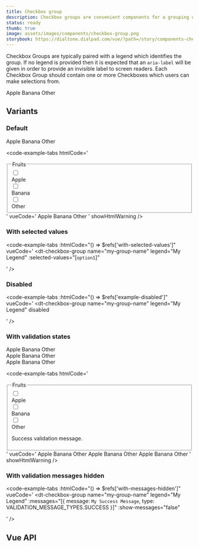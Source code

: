 ```yaml
---
title: Checkbox group
description: Checkbox groups are convenient components for a grouping of related Checkboxes.
status: ready
thumb: true
image: assets/images/components/checkbox-group.png
storybook: https://dialtone.dialpad.com/vue/?path=/story/components-checkbox-group--default
---
```


Checkbox Groups are typically paired with a legend which identifies the group. If no legend is provided then it is expected that an `aria-label` will be given in order to provide an invisible label to screen readers. Each Checkbox Group should contain one or more Checkboxes which users can make selections from.

<code-well-header>
  <dt-checkbox-group
    name="fruits-checkbox-group"
    class="d-input-group__fieldset"
    legend="Fruits"
    :selectedValues="[]"
  >
    <dt-checkbox value="apple"><span>Apple</span></dt-checkbox>
    <dt-checkbox value="banana"><span>Banana</span></dt-checkbox>
    <dt-checkbox value="other"><span>Other</span></dt-checkbox>
  </dt-checkbox-group>
</code-well-header>

## Variants

### Default

<code-well-header>
  <dt-checkbox-group
    name="fruits-checkbox-group"
    class="d-input-group__fieldset"
    legend="Fruits"
    :selectedValues="[]"
  >
    <dt-checkbox value="apple"><span>Apple</span></dt-checkbox>
    <dt-checkbox value="banana"><span>Banana</span></dt-checkbox>
    <dt-checkbox value="other"><span>Other</span></dt-checkbox>
  </dt-checkbox-group>
</code-well-header>

<code-example-tabs
htmlCode='
<fieldset
  class="d-input-group__fieldset"
  legend="Fruits"
  name="fruits-checkbox-group"
>
  <legend class="d-label">
    Fruits
  </legend>
  <div>
    <label>
      <div class="d-checkbox-group">
        <div class="d-checkbox__input">
          <input
            type="checkbox"
            name="fruits-checkbox-group"
            class="d-checkbox"
            value="apple"
          >
        </div>
        <div class="d-checkbox__copy d-checkbox__label">
          <div class="">
            <span>Apple</span>
          </div>
        </div>
      </div>
    </label>
  </div>
  <div>
    <label>
      <div class="d-checkbox-group">
        <div class="d-checkbox__input">
          <input
            type="checkbox"
            name="fruits-checkbox-group"
            class="d-checkbox"
            value="banana"
          >
        </div>
        <div class="d-checkbox__copy d-checkbox__label">
          <div class="">
            <span>Banana</span>
          </div>
        </div>
      </div>
    </label>
  </div>
  <div>
    <label>
      <div class="d-checkbox-group">
        <div class="d-checkbox__input">
          <input
            type="checkbox"
            name="fruits-checkbox-group"
            class="d-checkbox"
            value="other"
          >
        </div>
        <div class="d-checkbox__copy d-checkbox__label">
          <div class="">
            <span>Other</span>
          </div>
        </div>
      </div>
    </label>
  </div>
</fieldset>
'
vueCode='
<dt-checkbox-group
  name="fruits-checkbox-group"
  class="d-input-group__fieldset"
  legend="Fruits"
>
  <dt-checkbox value="apple"><span>Apple</span></dt-checkbox>
  <dt-checkbox value="banana"><span>Banana</span></dt-checkbox>
  <dt-checkbox value="other"><span>Other</span></dt-checkbox>
</dt-checkbox-group>
'
showHtmlWarning />

### With selected values

<code-well-header>
  <dt-checkbox-group
    name="my-group-name"
    legend="My Legend"
    :selected-values="['option1']"
    ref="with-selected-values"
  >
    <dt-checkbox
      value="option1"
      label="Option 1"
    />
    <dt-checkbox
      value="option2"
      label="Option 2"
    />
  </dt-checkbox-group>
</code-well-header>

<code-example-tabs
:htmlCode="() => $refs['with-selected-values']"
vueCode='
<dt-checkbox-group
  name="my-group-name"
  legend="My Legend"
  :selected-values="[`option1`]"
>
  <dt-checkbox
    value="option1"
    label="Option 1"
  />
  <dt-checkbox
    value="option2"
    label="Option 2"
  />
</dt-checkbox-group>
'
/>

### Disabled

<code-well-header>
  <dt-checkbox-group
    name="my-group-name"
    legend="My Legend"
    disabled
    ref="example-disabled"
  >
    <dt-checkbox
      value="option1"
      label="Option 1"
    />
    <dt-checkbox
      value="option2"
      label="Option 2"
    />
  </dt-checkbox-group>
</code-well-header>

<code-example-tabs
:htmlCode="() => $refs['example-disabled']"
vueCode='
<dt-checkbox-group
  name="my-group-name"
  legend="My Legend"
  disabled
>
  <dt-checkbox
    value="option1"
    label="Option 1"
  />
  <dt-checkbox
    value="option2"
    label="Option 2"
  />
</dt-checkbox-group>
'
/>

### With validation states

<code-well-header>
  <div class="d-stack16">
    <div>
      <dt-checkbox-group
        name="checkbox-group-with-success-message"
        legend="Fruits"
        class="d-input-group__fieldset"
        :messages='[{"message":"Success validation message","type":"success"}]'
      >
        <dt-checkbox value="apple"><span>Apple</span></dt-checkbox>
        <dt-checkbox value="banana"><span>Banana</span></dt-checkbox>
        <dt-checkbox value="other"><span>Other</span></dt-checkbox>
      </dt-checkbox-group>
    </div>
    <div>
      <dt-checkbox-group
        name="checkbox-group-with-warning-message"
        legend="Fruits"
        class="d-input-group__fieldset"
        :messages='[{"message":"Warning validation message","type":"warning"}]'
      >
        <dt-checkbox value="apple"><span>Apple</span></dt-checkbox>
        <dt-checkbox value="banana"><span>Banana</span></dt-checkbox>
        <dt-checkbox value="other"><span>Other</span></dt-checkbox>
      </dt-checkbox-group>
    </div>
    <div>
      <dt-checkbox-group
      name="checkbox-group-with-error-message"
      legend="Fruits"
      class="d-input-group__fieldset"
      :messages='[{"message":"Error validation message","type":"error"}]'
      >
        <dt-checkbox value="apple"><span>Apple</span></dt-checkbox>
        <dt-checkbox value="banana"><span>Banana</span></dt-checkbox>
        <dt-checkbox value="other"><span>Other</span></dt-checkbox>
      </dt-checkbox-group>
    </div>
  </div>
</code-well-header>

<code-example-tabs
htmlCode='
<fieldset
  class="d-input-group__fieldset"
  legend="Fruits"
  name="fruits-checkbox-group"
>
  <legend class="d-label">
    Fruits
  </legend>
  <div>
    <label>
      <div class="d-checkbox-group">
        <div class="d-checkbox__input">
          <input
            type="checkbox"
            name="fruits-checkbox-group"
            class="d-checkbox"
            value="apple"
          >
        </div>
        <div class="d-checkbox__copy d-checkbox__label">
          <div class="">
            <span>Apple</span>
          </div>
        </div>
      </div>
    </label>
  </div>
  <div>
    <label>
      <div class="d-checkbox-group">
        <div class="d-checkbox__input">
          <input
            type="checkbox"
            name="fruits-checkbox-group"
            class="d-checkbox"
            value="banana"
          >
        </div>
        <div class="d-checkbox__copy d-checkbox__label">
          <div class="">
            <span>Banana</span>
          </div>
        </div>
      </div>
    </label>
  </div>
  <div>
    <label>
      <div class="d-checkbox-group">
        <div class="d-checkbox__input">
          <input
            type="checkbox"
            name="fruits-checkbox-group"
            class="d-checkbox"
            value="other"
          >
        </div>
        <div class="d-checkbox__copy d-checkbox__label">
          <div class="">
            <span>Other</span>
          </div>
        </div>
      </div>
    </label>
  </div>
  <div class="base-input__messages d-validation-message__container">
    <div role="status" aria-live="polite" class="base-input__message d-validation-message base-input__message--success d-validation-message--success">
      <p>Success validation message.</p>
    </div>
  </div>
</fieldset>
'
vueCode='
<dt-checkbox-group
  name="fruits-checkbox-group"
  class="d-input-group__fieldset"
  legend="Fruits"
  validation-state="success"
  :messages="[{ message: `Success validation message.`, type: `success` }]"
>
  <dt-checkbox value="apple"><span>Apple</span></dt-checkbox>
  <dt-checkbox value="banana"><span>Banana</span></dt-checkbox>
  <dt-checkbox value="other"><span>Other</span></dt-checkbox>
</dt-checkbox-group>
<dt-checkbox-group
  name="fruits-checkbox-group"
  class="d-input-group__fieldset"
  legend="Fruits"
  validation-state="warning"
  :messages="[{ message: `Warning validation message.`, type: `warning` }]"
>
  <dt-checkbox value="apple"><span>Apple</span></dt-checkbox>
  <dt-checkbox value="banana"><span>Banana</span></dt-checkbox>
  <dt-checkbox value="other"><span>Other</span></dt-checkbox>
</dt-checkbox-group>
<dt-checkbox-group
  name="fruits-checkbox-group"
  class="d-input-group__fieldset"
  legend="Fruits"
  validation-state="error"
  :messages="[{ message: `Error validation message.`, type: `error` }]"
>
  <dt-checkbox value="apple"><span>Apple</span></dt-checkbox>
  <dt-checkbox value="banana"><span>Banana</span></dt-checkbox>
  <dt-checkbox value="other"><span>Other</span></dt-checkbox>
</dt-checkbox-group>
'
showHtmlWarning />

### With validation messages hidden

<code-well-header>
  <dt-checkbox-group
    name="my-group-name"
    legend="My Legend"
    :messages="[{ message: 'My Success Message', type: `success` }]"
    :show-messages="false"
    ref="with-messages-hidden"
  >
    <dt-checkbox
      value="option1"
      label="Option 1"
    />
    <dt-checkbox
      value="option2"
      label="Option 2"
    />
  </dt-checkbox-group>
</code-well-header>

<code-example-tabs
:htmlCode="() => $refs['with-messages-hidden']"
vueCode='
<dt-checkbox-group
  name="my-group-name"
  legend="My Legend"
  :messages="[{ message: `My Success Message`, type: VALIDATION_MESSAGE_TYPES.SUCCESS }]"
  :show-messages="false"
>
  <dt-checkbox
    value="option1"
    label="Option 1"
  />
  <dt-checkbox
    value="option2"
    label="Option 2"
  />
</dt-checkbox-group>
'
/>

## Vue API

<component-vue-api component-name="checkboxgroup" />
